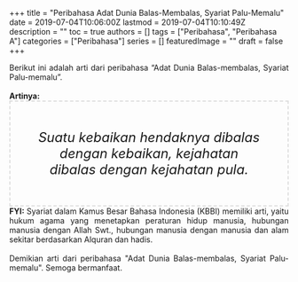 +++
title = "Peribahasa Adat Dunia Balas-Membalas, Syariat Palu-Memalu"
date = 2019-07-04T10:06:00Z
lastmod = 2019-07-04T10:10:49Z
description = ""
toc = true
authors = []
tags = ["Peribahasa", "Peribahasa A"]
categories = ["Peribahasa"]
series = []
featuredImage = ""
draft = false
+++

<div dir="ltr" style="text-align: left;" trbidi="on"><div style="text-align: justify;">Berikut ini adalah arti dari peribahasa “Adat Dunia Balas-membalas, Syariat Palu-memalu”.</div><br /><div style="text-align: justify;"><b>Artinya:</b></div><div style="border: 2px dashed #ddd; font-size: 24px; height: auto; margin: 0 auto; padding: 50px; text-align: center; width: auto;"><i>Suatu kebaikan hendaknya dibalas dengan kebaikan, kejahatan dibalas dengan kejahatan pula.</i></div><div style="text-align: justify;"><b>FYI:</b> Syariat dalam Kamus Besar Bahasa Indonesia (KBBI) memiliki arti, yaitu hukum agama yang menetapkan peraturan hidup manusia, hubungan manusia dengan Allah Swt., hubungan manusia dengan manusia dan alam sekitar berdasarkan Alquran dan hadis.<br /><br /></div><div style="text-align: justify;">Demikian arti dari peribahasa "Adat Dunia Balas-membalas, Syariat Palu-memalu". Semoga bermanfaat.</div></div>
